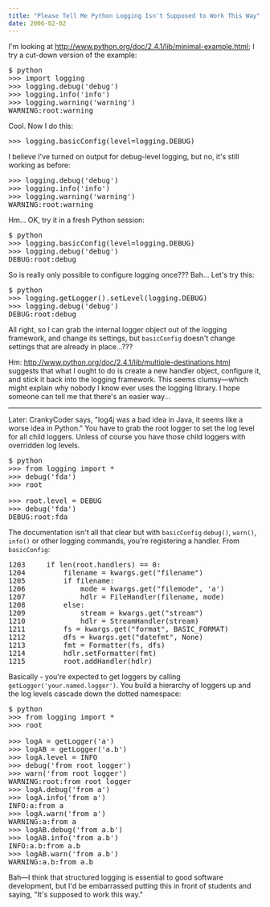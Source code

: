 ```yaml
---
title: "Please Tell Me Python Logging Isn't Supposed to Work This Way"
date: 2006-02-02
---
```

<p>I'm looking at <a href="http://www.python.org/doc/2.4.1/lib/minimal-example.html">http://www.python.org/doc/2.4.1/lib/minimal-example.html</a>;
I try a cut-down version of the example:</p>

<pre>
$ python
&gt;&gt;&gt; import logging
&gt;&gt;&gt; logging.debug('debug')
&gt;&gt;&gt; logging.info('info')
&gt;&gt;&gt; logging.warning('warning')
WARNING:root:warning
</pre>

<p>Cool.  Now I do this:</p>

<pre>
&gt;&gt;&gt; logging.basicConfig(level=logging.DEBUG)
</pre>

<p>I believe I've turned on output for debug-level logging, but no,
it's still working as before:</p>

<pre>
&gt;&gt;&gt; logging.debug('debug')
&gt;&gt;&gt; logging.info('info')
&gt;&gt;&gt; logging.warning('warning')
WARNING:root:warning
</pre>

<p>Hm… OK, try it in a fresh Python session:</p>

<pre>
$ python
&gt;&gt;&gt; logging.basicConfig(level=logging.DEBUG)
&gt;&gt;&gt; logging.debug('debug')
DEBUG:root:debug
</pre>

<p>So is really only possible to configure logging once???  Bah…
Let's try this:</p>

<pre>
$ python
&gt;&gt;&gt; logging.getLogger().setLevel(logging.DEBUG)
&gt;&gt;&gt; logging.debug('debug')
DEBUG:root:debug
</pre>

<p>All right, so I can grab the internal logger object out of the
logging framework, and change its settings, but
<code>basicConfig</code> doesn't change settings that are already in
place…???</p>

<p>Hm: <a href="http://www.python.org/doc/2.4.1/lib/multiple-destinations.html">http://www.python.org/doc/2.4.1/lib/multiple-destinations.html</a>
suggests that what I ought to do is create a new handler object,
configure it, and stick it back into the logging framework.  This
seems clumsy—which might explain why nobody I know ever uses the
logging library.  I hope someone can tell me that there's an easier
way…</p>

<hr />

<p>Later: CrankyCoder says, "log4j was a bad idea in Java, it seems
like a worse idea in Python."  You have to grab the root logger to set
the log level for all child loggers.  Unless of course you have those
child loggers with overridden log levels.</p>

<pre>
$ python
&gt;&gt;&gt; from logging import *
&gt;&gt;&gt; debug('fda')
&gt;&gt;&gt; root

&gt;&gt;&gt; root.level = DEBUG
&gt;&gt;&gt; debug('fda')
DEBUG:root:fda
</pre>

<p>The documentation isn't all that clear but with <code>basicConfig</code> <code>debug()</code>,
<code>warn()</code>, <code>info()</code> or other logging commands,
you're registering a handler.  From <code>basicConfig</code>:</p>

<pre>
1203     if len(root.handlers) == 0:
1204         filename = kwargs.get("filename")
1205         if filename:
1206             mode = kwargs.get("filemode", 'a')
1207             hdlr = FileHandler(filename, mode)
1208         else:
1209             stream = kwargs.get("stream")
1210             hdlr = StreamHandler(stream)
1211         fs = kwargs.get("format", BASIC_FORMAT)
1212         dfs = kwargs.get("datefmt", None)
1213         fmt = Formatter(fs, dfs)
1214         hdlr.setFormatter(fmt)
1215         root.addHandler(hdlr)
</pre>

<p>Basically - you're expected to get loggers by calling
<code>getLogger('your.named.logger')</code>.  You build a hierarchy of
loggers up and the log levels cascade down the dotted namespace:</p>

<pre>
$ python
&gt;&gt;&gt; from logging import *
&gt;&gt;&gt; root

&gt;&gt;&gt; logA = getLogger('a')
&gt;&gt;&gt; logAB = getLogger('a.b')
&gt;&gt;&gt; logA.level = INFO
&gt;&gt;&gt; debug('from root logger')
&gt;&gt;&gt; warn('from root logger')
WARNING:root:from root logger
&gt;&gt;&gt; logA.debug('from a')
&gt;&gt;&gt; logA.info('from a')
INFO:a:from a
&gt;&gt;&gt; logA.warn('from a')
WARNING:a:from a
&gt;&gt;&gt; logAB.debug('from a.b')
&gt;&gt;&gt; logAB.info('from a.b')
INFO:a.b:from a.b
&gt;&gt;&gt; logAB.warn('from a.b')
WARNING:a.b:from a.b
</pre>

<p>Bah—I think that structured logging is essential to good software
development, but I'd be embarrassed putting this in front of students
and saying, "It's supposed to work this way."</p>
